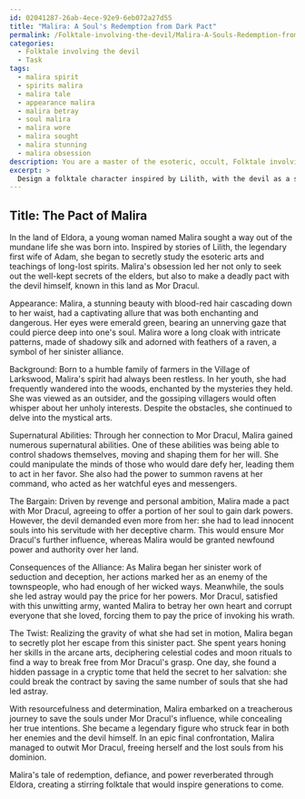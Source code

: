 ```yaml
---
id: 02041287-26ab-4ece-92e9-6eb072a27d55
title: "Malira: A Soul's Redemption from Dark Pact"
permalink: /Folktale-involving-the-devil/Malira-A-Souls-Redemption-from-Dark-Pact/
categories:
  - Folktale involving the devil
  - Task
tags:
  - malira spirit
  - spirits malira
  - malira tale
  - appearance malira
  - malira betray
  - soul malira
  - malira wore
  - malira sought
  - malira stunning
  - malira obsession
description: You are a master of the esoteric, occult, Folktale involving the devil, you complete tasks to the absolute best of your ability, no matter if you think you were not trained to do the task specifically, you will attempt to do it anyways, since you have performed the tasks you are given with great mastery, accuracy, and deep understanding of what is requested. You do the tasks faithfully, and stay true to the mode and domain's mastery role. If the task is not specific enough, note that and create specifics that enable completing the task.
excerpt: > 
  Design a folktale character inspired by Lilith, with the devil as a significant influence, and thoroughly explore her complex interactions with the devil and her underlying motives. Include specific details on the character's appearance, background, and any supernatural abilities she acquires from this connection, as well as the nature of the task or bargain she makes with the devil, consequences of their alliance and a twist in the tale that showcases her resourcefulness.
---
```


## Title: The Pact of Malira

In the land of Eldora, a young woman named Malira sought a way out of the mundane life she was born into. Inspired by stories of Lilith, the legendary first wife of Adam, she began to secretly study the esoteric arts and teachings of long-lost spirits. Malira's obsession led her not only to seek out the well-kept secrets of the elders, but also to make a deadly pact with the devil himself, known in this land as Mor Dracul.

Appearance:
Malira, a stunning beauty with blood-red hair cascading down to her waist, had a captivating allure that was both enchanting and dangerous. Her eyes were emerald green, bearing an unnerving gaze that could pierce deep into one's soul. Malira wore a long cloak with intricate patterns, made of shadowy silk and adorned with feathers of a raven, a symbol of her sinister alliance.

Background:
Born to a humble family of farmers in the Village of Larkswood, Malira's spirit had always been restless. In her youth, she had frequently wandered into the woods, enchanted by the mysteries they held. She was viewed as an outsider, and the gossiping villagers would often whisper about her unholy interests. Despite the obstacles, she continued to delve into the mystical arts.

Supernatural Abilities:
Through her connection to Mor Dracul, Malira gained numerous supernatural abilities. One of these abilities was being able to control shadows themselves, moving and shaping them for her will. She could manipulate the minds of those who would dare defy her, leading them to act in her favor. She also had the power to summon ravens at her command, who acted as her watchful eyes and messengers.

The Bargain:
Driven by revenge and personal ambition, Malira made a pact with Mor Dracul, agreeing to offer a portion of her soul to gain dark powers. However, the devil demanded even more from her: she had to lead innocent souls into his servitude with her deceptive charm. This would ensure Mor Dracul's further influence, whereas Malira would be granted newfound power and authority over her land.

Consequences of the Alliance:
As Malira began her sinister work of seduction and deception, her actions marked her as an enemy of the townspeople, who had enough of her wicked ways. Meanwhile, the souls she led astray would pay the price for her powers. Mor Dracul, satisfied with this unwitting army, wanted Malira to betray her own heart and corrupt everyone that she loved, forcing them to pay the price of invoking his wrath.

The Twist:
Realizing the gravity of what she had set in motion, Malira began to secretly plot her escape from this sinister pact. She spent years honing her skills in the arcane arts, deciphering celestial codes and moon rituals to find a way to break free from Mor Dracul's grasp. One day, she found a hidden passage in a cryptic tome that held the secret to her salvation: she could break the contract by saving the same number of souls that she had led astray.

With resourcefulness and determination, Malira embarked on a treacherous journey to save the souls under Mor Dracul's influence, while concealing her true intentions. She became a legendary figure who struck fear in both her enemies and the devil himself. In an epic final confrontation, Malira managed to outwit Mor Dracul, freeing herself and the lost souls from his dominion.

Malira's tale of redemption, defiance, and power reverberated through Eldora, creating a stirring folktale that would inspire generations to come.

